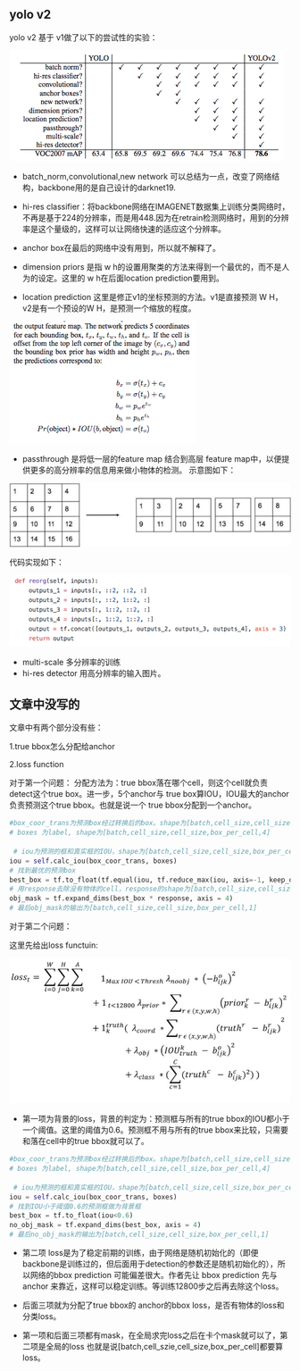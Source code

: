 ## yolo v2

yolo v2 基于 v1做了以下的尝试性的实验：

![](/picture/yolo_v2_1.png)

-  batch_norm,convolutional,new network 可以总结为一点，改变了网络结构，backbone用的是自己设计的darknet19.
-  hi-res classifier：将backbone网络在IMAGENET数据集上训练分类网络时，不再是基于224的分辨率，而是用448.因为在retrain检测网络时，用到的分辨率是这个量级的，这样可以让网络快速的适应这个分辨率。

- anchor box在最后的网络中没有用到，所以就不解释了。
- dimension priors 是指 w h的设置用聚类的方法来得到一个最优的，而不是人为的设定。这里的 w h在后面location prediction要用到。
- location prediction 这里是修正v1的坐标预测的方法。v1是直接预测 W H，v2是有一个预设的W H，是预测一个缩放的程度。

![](/picture/yolo_v2_2.png)

- passthrough 是将低一层的feature map 结合到高层 feature map中，以便提供更多的高分辨率的信息用来做小物体的检测。
示意图如下：

![](/picture/yolo_v2_4.jpg)

代码实现如下：

![](/picture/yolo_v2_3.png)

- multi-scale 多分辨率的训练
- hi-res detector 用高分辨率的输入图片。


## 文章中没写的
文章中有两个部分没有些：

1.true bbox怎么分配给anchor

2.loss function

对于第一个问题：
 分配方法为：true bbox落在哪个cell，则这个cell就负责detect这个true box。进一步，5个anchor与 true box算IOU，IOU最大的anchor负责预测这个true bbox。也就是说一个 true bbox分配到一个anchor。
 
```python
#box_coor_trans为预测box经过转换后的box。shape为[batch,cell_size,cell_size,box_per_cell,4]
# boxes 为label, shape为[batch,cell_size,cell_size,box_per_cell,4]
 
 # iou为预测的框和真实框的IOU，shape为[batch,cell_size,cell_size,box_per_cell,1]
iou = self.calc_iou(box_coor_trans, boxes)
# 找到最优的预测box
best_box = tf.to_float(tf.equal(iou, tf.reduce_max(iou, axis=-1, keep_dims=True)))
# 用response去除没有物体的cell，response的shape为[batch,cell_size,cell_size,box_per_cell,1]表示cell中是否有物体。
obj_mask = tf.expand_dims(best_box * response, axis = 4)
# 最后obj_mask的输出为[batch,cell_size,cell_size,box_per_cell,1]
```
对于第二个问题：

这里先给出loss functuin:

![](/picture/yolo_v2_6.jpg)

- 第一项为背景的loss，背景的判定为：预测框与所有的true bbox的IOU都小于一个阈值。这里的阈值为0.6。预测框不用与所有的true bbox来比较，只需要和落在cell中的true bbox就可以了。

```python
#box_coor_trans为预测box经过转换后的box。shape为[batch,cell_size,cell_size,box_per_cell,4]
# boxes 为label, shape为[batch,cell_size,cell_size,box_per_cell,4]
 
 # iou为预测的框和真实框的IOU，shape为[batch,cell_size,cell_size,box_per_cell,1]
iou = self.calc_iou(box_coor_trans, boxes)
# 找到IOU小于阈值0.6的预测框做为背景框
best_box = tf.to_float(iou<0.6)
no_obj_mask = tf.expand_dims(best_box, axis = 4)
# 最后no_obj_mask的输出为[batch,cell_size,cell_size,box_per_cell,1]
```

- 第二项 loss是为了稳定前期的训练，由于网络是随机初始化的（即便backbone是训练过的，但后面用于detection的参数还是随机初始化的），所以网络的bbox prediction 可能偏差很大。作者先让 bbox prediction 先与 anchor 来靠近，这样可以稳定训练。等训练12800步之后再去除这个loss。

- 后面三项就为分配了true bbox的 anchor的bbox loss，是否有物体的loss和分类loss。

- 第一项和后面三项都有mask，在全局求完loss之后在卡个mask就可以了，第二项是全局的loss 也就是说[batch,cell_szie,cell_size,box_per_cell]都要算loss。








